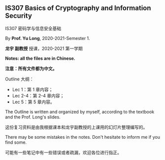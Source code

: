 ## IS307 Basics of Cryptography and Information Security

IS307 密码学与信息安全基础

By **Prof. Yu Long**, 2020-2021-Semester 1.

**龙宇 副教授** 授课，2020-2021 第一学期

**Notes: all the files are in Chinese.**

**注意：所有文件都为中文。** 

Outline 大纲：

- Lec 1：第 1 章内容；
- Lec 2-4：第 2-4 章内容；
- Lec 5：第 5 章内容。

The Outline is written and organized by myself, according to the textbook and the Prof. Long's slides.

这份复习资料是由我根据课本和龙宇副教授的上课用的幻灯片整理编写的。

There may be some mistakes in the notes. Don't hesitate to inform me if you find some.

可能有一些笔记中有一些错误或者疏漏，欢迎各位进行指正。

